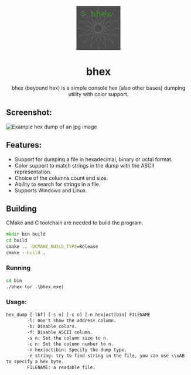 <div align="center">
  <img width="120" src="https://github.com/terriblemoment0836x/bhex/blob/main/icon/icon.jpg?raw=true" >
  <h1>bhex</h1>
  bhex (beyound hex) is a simple console hex (also other bases) dumping utility with color support.
  </div>

## Screenshot:
![Example hex dump of an jpg image](https://i.imgur.com/33ot5DO.png)

## Features:
  - Support for dumping a file in hexadecimal, binary or octal format.
  - Color support to match strings in the dump with the ASCII representation.
  - Choice of the columns count and size.
  - Ability to search for strings in a file.
  - Supports Windows and Linux.
## Building
CMake and C toolchain are needed to build the program.
```cmd
mkdir bin build
cd build
cmake .. -DCMAKE_BUILD_TYPE=Release
cmake --build . 
```
### Running
```cmd
cd bin
./bhex (or .\bhex.exe)
```
### Usage:
```
hex_dump [-lbf] [-s n] [-c n] [-n hex|oct|bin] FILENAME
        -l: Don't show the address column.
        -b: Disable colors.
        -f: Disable ASCII column.
        -s n: Set the column size to n.
        -c n: Set the column number to n.
        -n hex|oct|bin: Specify the dump type.
        -e string: try to find string in the file, you can use \\xAB to specify a hex byte.
        FILENAME: a readable file.
```
